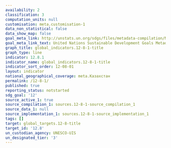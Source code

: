 ```yaml
---
availability: 2
classification: 3
computation_units: null
customisation: meta.customisation-1
data_non_statistical: false
data_show_map: false
goal_meta_link: http://unstats.un.org/sdgs/files/metadata-compilation/Metadata-Goal-12.pdf
goal_meta_link_text: United Nations Sustainable Development Goals Metadata (pdf 782kB)
graph_title: global_indicators.12-8-1-title
graph_type: line
indicator: 12.8.1
indicator_name: global_indicators.12-8-1-title
indicator_sort_order: 12-08-01
layout: indicator
national_geographical_coverage: meta.Казахстан
permalink: /12-8-1/
published: true
reporting_status: notstarted
sdg_goal: '12'
source_active_1: true
source_compilation_1: sources.12-8-1-source_compilation_1
source_data_1: null
source_implementation_1: sources.12-8-1-source_implementation_1
tags: []
target: global_targets.12-8-title
target_id: '12.8'
un_custodian_agency: UNESCO-UIS
un_designated_tier: '3'
---
```

